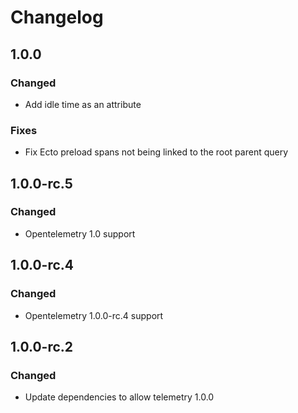 # Changelog

## 1.0.0

### Changed

* Add idle time as an attribute

### Fixes

* Fix Ecto preload spans not being linked to the root parent query

## 1.0.0-rc.5

### Changed

* Opentelemetry 1.0 support

## 1.0.0-rc.4

### Changed

* Opentelemetry 1.0.0-rc.4 support

## 1.0.0-rc.2

### Changed

* Update dependencies to allow telemetry 1.0.0

